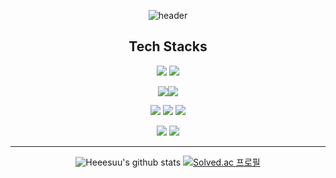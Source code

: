 <div align="center">


![header](https://capsule-render.vercel.app/api?type=Venom&color=auto&height=200&section=header&text=Cualone&fontSize=50)


## Tech Stacks

<img src="https://img.shields.io/badge/JAVA-007396?style=for-the-badge&logo=java&logoColor=white"> <img src="https://img.shields.io/badge/SpringBoot-6DB33F?style=for-the-badge&logo=Springboot&logoColor=white">

<img src="https://img.shields.io/badge/mariadb-003545?style=for-the-badge&logo=mariadb&logoColor=white"><img src="https://img.shields.io/badge/mysql-4479A1?style=for-the-badge&logo=mysql&logoColor=white"/>

<img src="https://img.shields.io/badge/docker-2496ED?style=for-the-badge&logo=docker&logoColor=white"> <img src="https://img.shields.io/badge/nginx-%23009639?style=for-the-badge&logo=nginx&logoColor=white">
<img src="https://img.shields.io/badge/Jenkins-2456ED?style=for-the-badge&logo=Jenkins&logoColor=white">

 <img src="https://img.shields.io/badge/Git-F05032?style=flat-square&logo=Git&logoColor=white"/>
 <img src="https://img.shields.io/badge/Notion-FAFAD2?style=flat-square&logo=Notion&logoColor=white"/>


<br>
<hr>



![Heeesuu's github stats](https://github-readme-stats.vercel.app/api?username=Cualone&show_icons=true&theme=buefy)
   [![Solved.ac 프로필](http://mazassumnida.wtf/api/v2/generate_badge?boj=june568)](https://solved.ac/june568)

</div>
